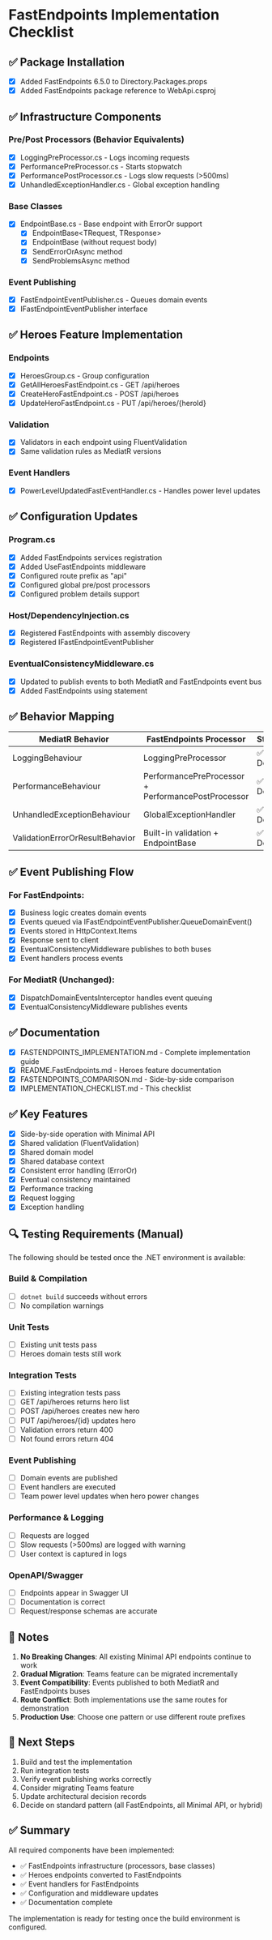# FastEndpoints Implementation Checklist

## ✅ Package Installation
- [x] Added FastEndpoints 6.5.0 to Directory.Packages.props
- [x] Added FastEndpoints package reference to WebApi.csproj

## ✅ Infrastructure Components

### Pre/Post Processors (Behavior Equivalents)
- [x] LoggingPreProcessor.cs - Logs incoming requests
- [x] PerformancePreProcessor.cs - Starts stopwatch
- [x] PerformancePostProcessor.cs - Logs slow requests (>500ms)
- [x] UnhandledExceptionHandler.cs - Global exception handling

### Base Classes
- [x] EndpointBase.cs - Base endpoint with ErrorOr support
  - [x] EndpointBase<TRequest, TResponse>
  - [x] EndpointBase<TResponse> (without request body)
  - [x] SendErrorOrAsync method
  - [x] SendProblemsAsync method

### Event Publishing
- [x] FastEndpointEventPublisher.cs - Queues domain events
- [x] IFastEndpointEventPublisher interface

## ✅ Heroes Feature Implementation

### Endpoints
- [x] HeroesGroup.cs - Group configuration
- [x] GetAllHeroesFastEndpoint.cs - GET /api/heroes
- [x] CreateHeroFastEndpoint.cs - POST /api/heroes
- [x] UpdateHeroFastEndpoint.cs - PUT /api/heroes/{heroId}

### Validation
- [x] Validators in each endpoint using FluentValidation
- [x] Same validation rules as MediatR versions

### Event Handlers
- [x] PowerLevelUpdatedFastEventHandler.cs - Handles power level updates

## ✅ Configuration Updates

### Program.cs
- [x] Added FastEndpoints services registration
- [x] Added UseFastEndpoints middleware
- [x] Configured route prefix as "api"
- [x] Configured global pre/post processors
- [x] Configured problem details support

### Host/DependencyInjection.cs
- [x] Registered FastEndpoints with assembly discovery
- [x] Registered IFastEndpointEventPublisher

### EventualConsistencyMiddleware.cs
- [x] Updated to publish events to both MediatR and FastEndpoints event bus
- [x] Added FastEndpoints using statement

## ✅ Behavior Mapping

| MediatR Behavior | FastEndpoints Processor | Status |
|-----------------|------------------------|--------|
| LoggingBehaviour | LoggingPreProcessor | ✅ Done |
| PerformanceBehaviour | PerformancePreProcessor + PerformancePostProcessor | ✅ Done |
| UnhandledExceptionBehaviour | GlobalExceptionHandler | ✅ Done |
| ValidationErrorOrResultBehavior | Built-in validation + EndpointBase | ✅ Done |

## ✅ Event Publishing Flow

### For FastEndpoints:
- [x] Business logic creates domain events
- [x] Events queued via IFastEndpointEventPublisher.QueueDomainEvent()
- [x] Events stored in HttpContext.Items
- [x] Response sent to client
- [x] EventualConsistencyMiddleware publishes to both buses
- [x] Event handlers process events

### For MediatR (Unchanged):
- [x] DispatchDomainEventsInterceptor handles event queuing
- [x] EventualConsistencyMiddleware publishes events

## ✅ Documentation

- [x] FASTENDPOINTS_IMPLEMENTATION.md - Complete implementation guide
- [x] README.FastEndpoints.md - Heroes feature documentation
- [x] FASTENDPOINTS_COMPARISON.md - Side-by-side comparison
- [x] IMPLEMENTATION_CHECKLIST.md - This checklist

## ✅ Key Features

- [x] Side-by-side operation with Minimal API
- [x] Shared validation (FluentValidation)
- [x] Shared domain model
- [x] Shared database context
- [x] Consistent error handling (ErrorOr)
- [x] Eventual consistency maintained
- [x] Performance tracking
- [x] Request logging
- [x] Exception handling

## 🔍 Testing Requirements (Manual)

The following should be tested once the .NET environment is available:

### Build & Compilation
- [ ] `dotnet build` succeeds without errors
- [ ] No compilation warnings

### Unit Tests
- [ ] Existing unit tests pass
- [ ] Heroes domain tests still work

### Integration Tests
- [ ] Existing integration tests pass
- [ ] GET /api/heroes returns hero list
- [ ] POST /api/heroes creates new hero
- [ ] PUT /api/heroes/{id} updates hero
- [ ] Validation errors return 400
- [ ] Not found errors return 404

### Event Publishing
- [ ] Domain events are published
- [ ] Event handlers are executed
- [ ] Team power level updates when hero power changes

### Performance & Logging
- [ ] Requests are logged
- [ ] Slow requests (>500ms) are logged with warning
- [ ] User context is captured in logs

### OpenAPI/Swagger
- [ ] Endpoints appear in Swagger UI
- [ ] Documentation is correct
- [ ] Request/response schemas are accurate

## 📝 Notes

1. **No Breaking Changes**: All existing Minimal API endpoints continue to work
2. **Gradual Migration**: Teams feature can be migrated incrementally
3. **Event Compatibility**: Events published to both MediatR and FastEndpoints buses
4. **Route Conflict**: Both implementations use the same routes for demonstration
5. **Production Use**: Choose one pattern or use different route prefixes

## 🎯 Next Steps

1. Build and test the implementation
2. Run integration tests
3. Verify event publishing works correctly
4. Consider migrating Teams feature
5. Update architectural decision records
6. Decide on standard pattern (all FastEndpoints, all Minimal API, or hybrid)

## ✅ Summary

All required components have been implemented:
- ✅ FastEndpoints infrastructure (processors, base classes)
- ✅ Heroes endpoints converted to FastEndpoints
- ✅ Event handlers for FastEndpoints
- ✅ Configuration and middleware updates
- ✅ Documentation complete

The implementation is ready for testing once the build environment is configured.
